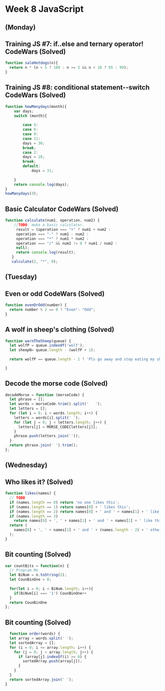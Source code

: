 # Week 8 JavaScript
## (Monday)
## Training JS #7: if..else and ternary operator! CodeWars (Solved)

```JavaScript
function saleHotdogs(n){
  return n * (n < 5 ? 100 : n >= 5 && n < 10 ? 95 : 90);
}
```
## Training JS #8: conditional statement--switch CodeWars (Solved)

```JavaScript
function howManydays(month){
    var days;
    switch (month){
        
        case 4: 
        case 6: 
        case 9:
        case 11:
        days = 30;
        break;
        case 2:
        days = 28;
        break;
        default:
            days = 31;
    
    }
    return console.log(days);
}
howManydays(3);
```

## Basic Calculator CodeWars (Solved)

```JavaScript
function calculate(num1, operation, num2) {
    //TODO: make a basic calculator.
     result = (operation === "+" ? num1 + num2 : 
     operation === "-" ? num1 - num2 : 
     operation === "*" ? num1 * num2 : 
     operation === "/" && num2 != 0 ? num1 / num2 : 
     null);
     return console.log(result);
   }
   calculate(2, "*", 0);
```
## (Tuesday)
## Even or odd CodeWars (Solved)

```JavaScript
function evenOrOdd(number) {
  return number % 2 == 0 ? "Even": "Odd";
}
```

## A wolf in sheep's clothing (Solved)

```JavaScript
function warnTheSheep(queue) {
  let wolfP = queue.indexOf('wolf');
  let sheepN= queue.length - (wolfP + 1);
  
  return wolfP == queue.length - 1 ? 'Pls go away and stop eating my sheep' : 'Oi! Sheep number '+ sheepN +'! You are about to be eaten by a wolf!'

}
```
## Decode the morse code (Solved)

```JavaScript
decodeMorse = function (morseCode) {
  let phrase = [];
  let words = morseCode.trim().split('   ');
  let letters = [];
  for (let i = 0; i < words.length; i++) {
    letters = words[i].split(' ');
    for (let j = 0; j < letters.length; j++) {
      letters[j] = MORSE_CODE[letters[j]];
    }
    phrase.push(letters.join(''));
  }
  return phrase.join(' ').trim();
};
```

## (Wednesday)
## Who likes it? (Solved)

```JavaScript
function likes(names) {
  // TODO
  if (names.length == 0) return 'no one likes this';
  if (names.length == 1) return names[0] + ' likes this';
  if (names.length == 2) return names[0] + ' and ' + names[1] + ' like this';
  if (names.length == 3)
    return names[0] + ', ' + names[1] + ' and ' + names[2] + ' like this';
  return (
    names[0] + ', ' + names[1] + ' and ' + (names.length - 2) + ' others like this'
  );
}
```
## Bit counting (Solved)

```JavaScript
var countBits = function(n) {
  // Program Me
  let BiNum = n.toString(2);
  let CounBinOne = 0;
  
  for(let i = 0; i < BiNum.length; i++){
    if(BiNum[i] === '1') CounBinOne++
  }
  return CounBinOne
};
```
## Bit counting (Solved)

```JavaScript
  function order(words) {
  let array = words.split(' ');
  let sortedArray = [];
  for (i = 0; i <= array.length; i++) {
    for (j = 0; j < array.length; j++) {
      if (array[j].indexOf(i) >= 0) {
        sortedArray.push(array[j]);
      }
    }
  }
  return sortedArray.join(' ');
}
```


